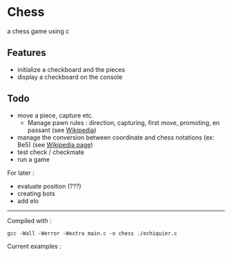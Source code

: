 # Chess
a chess game using c 

## Features
- initialize a checkboard and the pieces
- display a checkboard on the console

## Todo
- move a piece, capture etc.
  - Manage pawn rules : direction, capturing, first move, promoting, en passant (see [Wikipedia](https://en.wikipedia.org/wiki/Pawn_(chess)#Placement_and_movement))
- manage the conversion between coordinate and chess notations (ex: Be5) (see [Wikipedia page](https://en.wikipedia.org/wiki/Algebraic_notation_(chess)))
- test check / checkmate
- run a game
  
For later :
- evaluate position (???)
- creating bots
- add elo
  
---


Compiled with :
```
gcc -Wall -Werror -Wextra main.c -o chess ./echiquier.c
```
Current examples :
